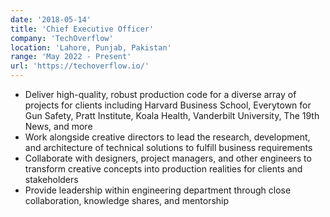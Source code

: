 ```yaml
---
date: '2018-05-14'
title: 'Chief Executive Officer'
company: 'TechOverflow'
location: 'Lahore, Punjab, Pakistan'
range: 'May 2022 - Present'
url: 'https://techoverflow.io/'
---
```


- Deliver high-quality, robust production code for a diverse array of projects for clients including Harvard Business School, Everytown for Gun Safety, Pratt Institute, Koala Health, Vanderbilt University, The 19th News, and more
- Work alongside creative directors to lead the research, development, and architecture of technical solutions to fulfill business requirements
- Collaborate with designers, project managers, and other engineers to transform creative concepts into production realities for clients and stakeholders
- Provide leadership within engineering department through close collaboration, knowledge shares, and mentorship

